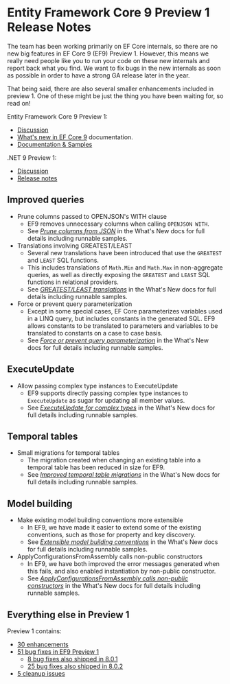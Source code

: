 # Entity Framework Core 9 Preview 1 Release Notes

The team has been working primarily on EF Core internals, so there are no new big features in EF Core 9 (EF9) Preview 1. However, this means we really need people like you to run your code on these new internals and report back what you find. We want to fix bugs in the new internals as soon as possible in order to have a strong GA release later in the year.

That being said, there are also several smaller enhancements included in preview 1. One of these might be just the thing you have been waiting for, so read on!

Entity Framework Core 9 Preview 1:

* [Discussion](https://github.com/dotnet/efcore/issues/33030)
* [What's new in EF Core 9](https://learn.microsoft.com/ef/core/what-is-new/ef-core-9.0/whatsnew) documentation.
* [Documentation & Samples](https://github.com/dotnet/EntityFramework.Docs)

.NET 9 Preview 1:

* [Discussion](https://aka.ms/dotnet/9/preview1)
* [Release notes](README.md)

## Improved queries

* Prune columns passed to OPENJSON's WITH clause
  * EF9 removes unnecessary columns when calling `OPENJSON WITH`.
  * See [_Prune columns from JSON_](https://learn.microsoft.com/ef/core/what-is-new/ef-core-9.0/whatsnew#prune-columns-passed-to-openjsons-with-clause) in the What's New docs for full details including runnable samples.
* Translations involving GREATEST/LEAST
  * Several new translations have been introduced that use the `GREATEST` and `LEAST` SQL functions.
  * This includes translations of `Math.Min` and `Math.Max` in non-aggregate queries, as well as directly exposing the `GREATEST` and `LEAST` SQL functions in relational providers.
  * See [_GREATEST/LEAST translations_](https://learn.microsoft.com/ef/core/what-is-new/ef-core-9.0/whatsnew#prune-columns-passed-to-openjsons-with-clause) in the What's New docs for full details including runnable samples.
* Force or prevent query parameterization
  * Except in some special cases, EF Core parameterizes variables used in a LINQ query, but includes constants in the generated SQL. EF9 allows constants to be translated to parameters and variables to be translated to constants on a case to case basis.
  * See [_Force or prevent query parameterization_](https://learn.microsoft.com/ef/core/what-is-new/ef-core-9.0/whatsnew#force-or-prevent-query-parameterization) in the What's New docs for full details including runnable samples.

## ExecuteUpdate

* Allow passing complex type instances to ExecuteUpdate
  * EF9 supports directly passing complex type instances to `ExecuteUpdate` as sugar for updating all member values.
  * See [_ExecuteUpdate for complex types_](https://learn.microsoft.com/ef/core/what-is-new/ef-core-9.0/whatsnew#allow-passing-complex-type-instances-to-executeupdate) in the What's New docs for full details including runnable samples.

## Temporal tables

* Small migrations for temporal tables
  * The migration created when changing an existing table into a temporal table has been reduced in size for EF9.
  * See [_Improved temporal table migrations_](https://learn.microsoft.com/ef/core/what-is-new/ef-core-9.0/whatsnew#improved-temporal-table-migrations) in the What's New docs for full details including runnable samples.

## Model building

* Make existing model building conventions more extensible
  * In EF9, we have made it easier to extend some of the existing conventions, such as those for property and key discovery.
  * See [_Extensible model building conventions_](https://learn.microsoft.com/ef/core/what-is-new/ef-core-9.0/whatsnew#make-existing-model-building-conventions-more-extensible) in the What's New docs for full details including runnable samples.
* ApplyConfigurationsFromAssembly calls non-public constructors
  * In EF9, we have both improved the error messages generated when this fails, and also enabled instantiation by non-public constructor.
  * See [_ApplyConfigurationsFromAssembly calls non-public constructors_](https://learn.microsoft.com/ef/core/what-is-new/ef-core-9.0/whatsnew#update-applyconfigurationsfromassembly-to-call-non-public-constructors) in the What's New docs for full details including runnable samples.

## Everything else in Preview 1

 Preview 1 contains:

* [30 enhancements](https://github.com/dotnet/efcore/issues?q=is%3Aissue+milestone%3A9.0.0-preview1+is%3Aclosed+label%3Atype-enhancement+)
* [51 bug fixes in EF9 Preview 1](https://github.com/dotnet/efcore/issues?q=is%3Aissue+milestone%3A9.0.0-preview1+is%3Aclosed+label%3Atype-bug)
  * [8 bug fixes also shipped in 8.0.1](https://github.com/dotnet/efcore/issues?q=is%3Aissue+milestone%3A8.0.1+is%3Aclosed)
  * [25 bug fixes also shipped in 8.0.2](https://github.com/dotnet/efcore/issues?q=is%3Aissue+milestone%3A8.0.2+is%3Aclosed+)
* [5 cleanup issues](https://github.com/dotnet/efcore/issues?q=is%3Aissue+milestone%3A9.0.0-preview1+is%3Aclosed+-label%3Atype-enhancement+-label%3Atype-bug)
